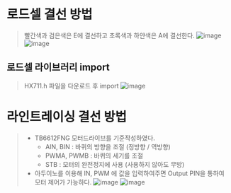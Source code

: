 # 로드셀 결선 방법
> 빨간색과 검은색은 E에 결선하고 초록색과 하얀색은 A에 결선한다.
![image](https://user-images.githubusercontent.com/37334007/141078242-3a48a7d0-cde6-49de-849a-1e1b28f48a7f.png)
![image](https://user-images.githubusercontent.com/37334007/142414814-73a9f329-5123-4afa-a630-9bff5e7280c7.png)

## 로드셀 라이브러리 import
> HX711.h 파일을 다운로드 후 import
> ![image](https://user-images.githubusercontent.com/37334007/141078321-25a782c6-95b4-4242-bd4f-6aeed059198a.png)

# 라인트레이싱 결선 방법
> + TB6612FNG 모터드라이브를 기준작성하였다. <br>
>   * AIN, BIN : 바퀴의 방향을 조절 (정방향 / 역방향) <br>
>   * PWMA, PWMB : 바퀴의 세기를 조절 <br>
>   * STB : 모터의 완전정지에 사용 (사용하지 않아도 무방) <br>
> + 아두이노를 이용해 IN, PWM 에 값을 입력하여주면 Output PIN을 통하여 모터 제어가 가능하다.
> ![image](https://user-images.githubusercontent.com/37334007/141080347-0a801f15-aa1e-4b46-bfe8-139adb28470c.png)
> ![image](https://user-images.githubusercontent.com/37334007/141081223-07ce5435-f928-473b-a001-9a97f794579a.png)



